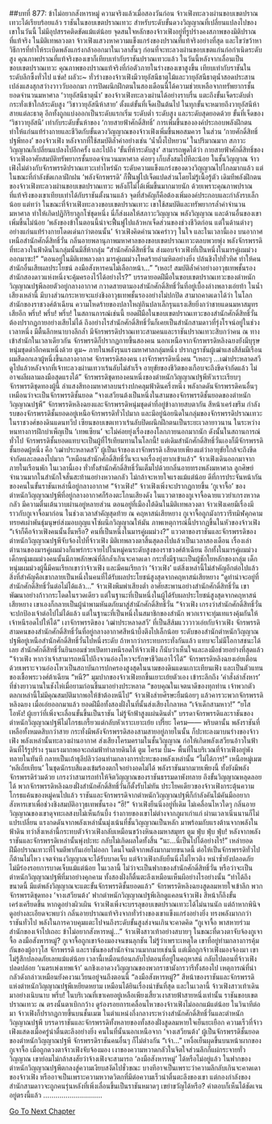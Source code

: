 ##บทที่ 877: ข้าไม่อยากสังหารหมู่
ความจริงแล้วเมื่อสองวันก่อน จ้าวเฟิงทะลวงผ่านขอบเขตปราณเทวะได้เรียบร้อยแล้ว
ราชันในขอบเขตปราณเทวะ สำหรับระดับขั้นดวงวิญญาณที่เปลี่ยนแปลงไปของเขาในวันนี้ ไม่มีอุปสรรคติดขัดแม้แต่น้อย
จุดสนใจหลักของจ้าวเฟิงอยู่ที่รูปร่างคงสภาพของมิติปราณที่แท้จริง
ในมิติเทพลวงตา จ้าวเฟิงแสวงหาความแข็งแกร่งของปราณที่แท้จริงอย่างที่สุด และไขว่ขว้าหาวิธีการที่ทำให้ระเบิดพลังแกร่งกล้าออกมาในเวลาสั้นๆ
ก่อนที่จะทะลวงผ่านขอบเขตแก่นก่อกำเนิดระดับสูง คุณภาพปราณที่แท้จริงของเขาก็เทียบเท่ากับราชันปราณเทวะแล้ว
ในวันนี้หลังจากเลื่อนเป็นขอบเขตปราณเทวะ คุณภาพของปราณแท้จริงที่ก่อตัวภายในร่างของเขาสูงขึ้น เทียบเท่ากับราชันในระดับลึกซึ้งทั่วไป
แซ่ด! ผลัวะ~
ทั่วร่างของจ้าวเฟิงมีวายุอัสนีธาตุไม้และวายุอัสนีธาตุน้ำสอดประสาน เปล่งแสงสุกสว่างวาววับออกมา
การปิดผนึกฝึกตนในสองเดือนนี้ได้ความช่วยเหลือจากทรัพยากรชั้นยอดจำนวนมหาศาล ‘วายุอัสนีธาตุน้ำ’ ของจ้าวเฟิงทะลวงผ่านได้อย่างราบรื่น แตะถึงขั้นเจ็ดระดับต่ำ กระทั่งเข้าใกล้ระดับสูง
‘วิชาวายุอัสนีห้าสาย’ ตั้งแต่ขั้นที่เจ็ดเป็นต้นไป ในทุกขั้นจะหมายถึงวายุอัสนีห้าสายแต่ละธาตุ อีกทั้งถูกแบ่งออกเป็นระดับแรกเริ่ม ระดับต่ำ ระดับสูง และระดับสุดยอดด้วย
ขั้นที่เจ็ดของ ‘วิชาวายุอัสนี’ เท่ากับระดับขั้นห้าของ ‘กายสายฟ้าศักดิ์สิทธิ์’
การเพิ่มขึ้นขององค์ประกอบพลังฝึกตน ทำให้แก่นแท้ร่างกายและชีวิตกับขั้นดวงวิญญาณของจ้าวเฟิงเพิ่มขึ้นพอสมควร
ในส่วน ‘กายศักดิ์สิทธิ์ปฐพีทอง’ ของจ้าวเฟิง หลังจากที่ใช้สมบัติล้ำค่าอย่างเช่น ‘น้ำผึ้งไป่หยวน’ ในปริมาณมาก สภาวะวิญญาณก็เปลี่ยนแปลงไปอีกครั้ง และไปถึง ‘ขั้นที่ห้าระดับสูง’
สามารถพูดได้ว่า
กายสายฟ้าศักดิ์สิทธิ์ของจ้าวเฟิงอาศัยสมบัติทรัพยากรชั้นยอดจำนวนมหาศาล ค่อยๆ เก็บสั่งสมไปทีละน้อย
ในชั้นวิญญาณ จ้าวเฟิงไม่ต่างกับจักรพรรดิปราณเทวะเท่าไหร่นัก ระดับความแข็งแกร่งของดวงวิญญาณไปไกลมากแล้ว
แต่ในขณะที่กำลังขัดเกลาฝึกฝน ‘พลังจักรพรรดิ’ ก็ฟื้นฟูไปเจ็ดแปดส่วนโดยไม่รู้เนื้อรู้ตัว
เดิมทีพลังฝึกตนของจ้าวเฟิงทะลวงผ่านขอบเขตปราณเทวะ พลังก็ไม่ได้เพิ่มขึ้นมากมายนัก ด้วยเพราะคุณภาพปราณที่แท้จริงของเขาเทียบเท่าได้กับราชันตั้งนานแล้ว จุดที่สำคัญก็คือต้องเพิ่มองค์ประกอบและกำลังรบเล็กน้อย
แต่ทว่า
ในขณะที่จ้าวเฟิงทะลวงขอบเขตปราณเทวะ เขาใช้สมบัติและทรัพยากรล้ำค่าจำนวนมหาศาล ทำให้เกิดปฏิกิริยาลูกโซ่ชุดหนึ่ง
นี่ก็ส่งผลให้สภาวะวิญญาณ พลังวิญญาณ และด้านอื่นของเขาเพิ่มขึ้นไม่น้อย
‘พลังของข้าในตอนนี้น่าจะฟื้นฟูไปแล้วหกเจ็ดส่วนของช่วงชีวิตก่อน แต่ในด้านต่างๆ อย่างแก่นแท้ร่างกายโดดเด่นกว่าตอนนั้น’
จ้าวเฟิงคิดคำนวณคร่าวๆ ในใจ
และในเวลานี้เอง
บนอากาศเหนือสำนักศักดิ์สิทธิ์วั่น กลิ่นอายพลานุภาพมหาศาลของขอบเขตปราณเทวะตลบพวยพุ่ง พลังจักรพรรดิที่ทะลวงในฟ้าดินในกลุ่มนั้นมีสี่ห้ากลุ่ม
“สำนักศักดิ์สิทธิ์วั่น ส่งมอบจ้าวเฟิงที่เป็นหนึ่งในมารคู่ผมม่วงออกมาซะ!”
“ตอนอยู่ในมิติเทพลวงตา มารคู่ผมม่วงโหดร้ายอำมหิตอย่างยิ่ง ปล้นชิงไปทั่วทิศ ทำให้คนสำนักอื่นเสียผลประโยชน์ ลงมือสังหารคนไม่เลือกหน้า…”
“เหอะ! สมบัติล้ำค่าอย่างอาวุธเทพชั้นรอง สำนักสองดาวแห่งหนึ่งจะคุ้มครองไว้ได้อย่างไร?”
บรรดายอดฝีมือในขอบเขตปราณเทวะของตำหนักวิญญาณปฐพีลอยตัวอยู่กลางอากาศ กวาดสายตามองสำนักศักดิ์สิทธิ์วั่นที่อยู่เบื้องล่างพลางเอ่ยท้า
ในน้ำเสียงเหล่านี้ มีบางส่วนกระหายจะแย่งชิงอาวุธเทพชั้นรองอย่างไม่ปกปิด
สามาถคาดเดาได้ว่า ในโลกสำนักของราชวงศ์ต้าเฉียน ความโหดร้ายของปลาใหญ่กินปลาเล็กรุนแรงเสียยิ่งกว่าชายแดนมหาสมุทรเสียอีก
พรึ่บ! พรึ่บ! พรึ่บ!
ในสถานการณ์เช่นนี้ ยอดฝีมือในขอบเขตปราณเทวะของสำนักศักดิ์สิทธิ์วั่นต้องปรากฏกายอย่างเสียไม่ได้
ถึงอย่างไรสำนักศักดิ์สิทธิ์วั่นก็เคยเป็นสำนักสามดาวที่รุ่งโรจน์อยู่ในช่วงเวลาหนึ่ง มีตื้นลึกหนาบางลึกล้ำ มีจักรพรรดิปราณเทวะสามคนและราชันปราณเทวะสิบกว่าคน
ณ ทางเข้าสำนักในเวลาเดียวกัน จักรพรรดิก็ปรากฏกายขึ้นสองคน นอกเหนือจากจักรพรรดิหลิงฉยงยังมีบุรุษหนุ่มชุดดำอีกคนหนึ่งด้วย
ตูม~
ภายในพลังรุนแรงมหาศาลกลุ่มหนึ่ง ปรากฏราชันผู้เฒ่าแสงสีส้มมีเรือนผมสีดอกเลาผู้หนึ่งขึ้นกลางอากาศ
จักรพรรดิสองคน เงาจักรพรรดิหนึ่งคน
“เหอะๆ …เฒ่าประหลาดสวี ดูไปแล้วหลังจากที่เจ้าทะลวงผ่านเทวาเร้นลับไม่สำเร็จ อายุขัยของชีวิตของเกือบจะถึงขีดจำกัดแล้ว ไม่อาจผลีผลามลงมือสุดแรงได้”
จักรพรรดิชุดทองคนหนึ่งของตำหนักวิญญาณปฐพีหัวเราะเรียบๆ
จักรพรรดิชุดทองผู้นี้ ลำแสงสีทองมหาศาลบนร่างปกคลุมฟ้าดินครึ่งหนึ่ง พลังกดดันจักรพรรดิคนอื่นๆ เหมือนว่าจะเป็นจักรพรรดิชั้นยอด
“จางเสวียนต้งเป็นหนึ่งในสามของจักรพรรดิชั้นยอดของตำหนักวิญญาณปฐพี”
จักรพรรดิหลิงฉยงและจักรพรรดิหนุ่มชุดดำที่อยู่ข้างกายสบตากัน สีหน้าเคร่งขรึม
กำลังรบของจักรพรรดิชั้นยอดอยู่เหนือจักรพรรดิทั่วไปมาก และมีอยู่น้อยนิดในกลุ่มของจักรพรรดิปราณเทวะ
ในราชวงศ์ของดินแดนทวีป เซียนขอบเขตเทวาเร้นลับปิดผนึกฝึกตนเป็นระยะเวลายาวนาน ในระหว่างหนทางการฝึกบำเพ็ญเป็น ‘เทพเซียน’ จะไม่ค่อยยุ่งเรื่องของโลกภายนอกมากนัก
ดังนั้นในสถานการณ์ทั่วไป จักรพรรดิชั้นยอดแทบจะเป็นผู้ที่ไร้เทียมทานในโลกนี้!
แต่เดิมสำนักศักดิ์สิทธิ์วั่นเองก็มีจักรพรรดิชั้นยอดผู้หนึ่ง คือ ‘เฒ่าประหลาดสวี’ ผู้เป็นเจ้าของเงาจักพรรดิ เสียดายเพียงแต่ว่าอายุขัยใกล้จะถึงขีดจำกัดและลดลงไปมาก
“เหมือนสำนักศักดิ์สิทธิ์วั่นจะเจอเรื่องยุ่งยากเข้าแล้ว”
จ้าวเฟิงเดินออกมาจากภายในเรือนพัก
ในเวลานี้เอง ทั่วทั้งสำนักศักดิ์สิทธิ์วั่นเต็มไปด้วยกลิ่นอายทรงพลังมหาศาล
ลูกศิษย์จำนวนมากในสำนักใจสั่นสะท้านอย่างหวาดกลัว ไม่กล้าจะหายใจแรงแม้แต่น้อย
ดีที่การประจันหน้ากันของคนในขั้นราชันเหล่านี้อยู่กลางอากาศ
“จ้าวเฟิง!”
จ้าวเฟิงเพิ่งจะปรากฏกายขึ้น ‘กูเจาจื้อ’ ของตำหนักวิญญาณปฐพีที่อยู่กลางอากาศก็ร้องตะโกนเสียงดัง
ในแววตาของกูเจาจื้อฉายแววยำเกรงหวาดกลัว มีความตื่นเต้นวาบผ่านอยู่หลายส่วน
ตอนอยู่ที่เมืองใต้ดินในมิติเทพลวงตา จ้าวเฟิงเคยมีเรื่องมีราวกับกูเจาจื้อมาก่อน
ในช่วงเวลาสำคัญสุดท้าย ณ คฤหาสน์เสียหยาง กูเจาจื้อถูกมังกรวารีทมิฬคุกคาม ทรยศเผ่าพันธุ์มนุษย์ส่งมอบกุญแจโซ่ผนึกวิญญาณให้มัน
ภาพเหตุการณ์นี้ปรากฏขึ้นในหัวของจ้าวเฟิง
“เจ้าก็คือจ้าวเฟิงคนนั้นงั้นหรือ? คนที่เป็นหนึ่งในมารคู่ผมม่วง?”
แววตาของราชันและจักรพรรดิของตำหนักวิญญาณปฐพีจับจ้องไปที่จ้าวเฟิง
มิติเทพลวงตาสิ้นสุดลงไปแล้วเป็นเวลาสองเดือน เรื่องเล่าตำนานของมารคู่ผมม่วงก็แพร่กระจายไปในหมู่คนระดับสูงของราชวงศ์ต้าเฉียน
อีกทั้งในมารคู่ผมม่วง เด็กหนุ่มผมม่วงคนนั้นมีภาพลักษณ์ที่ลึกล้ำเกินจะคาดเดา กระทั่งมีฐานะเป็นผู้ชักใยหลักของกลุ่ม
เด็กหนุ่มผมม่วงผู้นี้มีคนเรียกเขาว่าจ้าวเฟิง และมีคนเรียกว่า ‘จ้าวเฟิง’
แต่สิ่งเหล่านี้ไม่สำคัญอีกต่อไปแล้ว
สิ่งที่สำคัญคือเขากลายเป็นหนึ่งในคนที่ได้รับผลประโยชน์สูงสุดจากคฤหาสน์เสียหยาง
“ดูท่าน่าจะอยู่ที่สำนักศักดิ์สิทธิ์วั่นต่อไม่ได้แล้ว…”
จ้าวเฟิงพึมพำเสียงต่ำ
อาศัยสะพานอย่างสำนักศักดิ์สิทธิ์วั่น เขาพัฒนาอย่างก้าวกระโดดในรวดเดียว แต่ในฐานะที่เป็นหนึ่งในผู้ได้รับผลประโยชน์สูงสุดจากคฤหาสน์เสียหยาง เขาเองก็กลายเป็นผู้นำพามหันตภัยมาสู่สำนักศักดิ์สิทธิ์วั่น
“จ้าวเฟิง เกรงว่าสำนักศักดิ์สิทธิ์วั่นจะปกป้องเจ้าต่อไปไม่ได้แล้ว แต่ในฐานะที่เป็นหนึ่งในสมาชิกของสำนัก พวกเราจะทุ่มเทแรงคุ้มกันให้เจ้าหนีรอดไปให้ได้”
เงาจักรพรรดิของ ‘เฒ่าประหลาดสวี’ ที่เป็นสีส้มแวววาวเอ่ยกับจ้าวเฟิง
จักรพรรดิสามคนของสำนักศักดิ์สิทธิ์วั่นที่อยู่กลางอากาศสีหน้าบึ้งตึงไปเล็กน้อย
ระดับของสำนักตำหนักวิญญาณปฐพีอยู่เหนือสำนักศักดิ์สิทธิ์วั่นไปหนึ่งระดับ ถ้าหากว่ากระทบกระทั่งกันแล้ว แทบจะไม่มีโอกาสชนะได้เลย
สำนักศักดิ์สิทธิ์วั่นยินยอมช่วยเปิดทางหนีรอดให้จ้าวเฟิง ก็นับว่าเห็นใจและลงมือช่วยอย่างที่สุดแล้ว
“จ้าวเฟิง หากว่าเจ้าสามารถหนีไปถึงจวนอ๋องโหวจะรักษาชีวิตเอาไว้ได้”
จักรพรรดิหลิงฉยงเอ่ยเตือน
ด้วยเพราะจวนอ๋องโหวเป็นสถาบันการปกครองสูงสุดในนามของดินแดนเกาะเทียนเฟิง และเป็นตัวแทนของเชื้อพระวงศ์ต้าเฉียน
“หนี?”
มุมปากของจ้าวเฟิงยกขึ้นเยาะเย้ยตัวเอง
เข้าระลึกถึง ‘คำสั่งล่าสังหาร’ ที่ช่างยาวนานในชังไห่เมื่อยามก่อนขึ้นมาอย่างประหลาด
“ขอบคุณในเจตนาดีของทุกท่าน เจ้าพวกตัวตลกเหล่านี้ไม่มีคุณสมบัติมากพอให้ข้าต้องหนีไป”
จ้าวเฟิงส่ายศีรษะยิ้มน้อยๆ แล้วคารวะพวกจักรพรรดิหลิงฉยง
เมื่อเอ่ยออกมาแล้ว ยอดฝีมือทั้งสองฝั่งในที่นั้นส่งเสียงโกลาหล
“เจ้าเด็กสามหาว!”
“ยโสโอหัง! ผู้เยาว์ที่เพิ่งจะเลื่อนขั้นขึ้นเป็นราชัน ไม่รู้จักฟ้าสูงแผ่นดินต่ำ”
บรรดาจักรพรรดิและราชันของตำหนักวิญญาณปฐพีไม่โกรธเกรี้ยวแต่กลับหัวเราะเยาะเย้ย
เปรี๊ยะ โครม——
พริบตานั้น พลังราชันที่เหลือทั้งหมดสิบกว่าสาย กระทั่งมีพลังจักรพรรดิสองสามสายอยู่ภายในนั้น ก็ปะทะลงมาบนร่างของจ้าวเฟิง
พลังเหล่านั้นทะลวงผ่านอากาศ ส่งเสียงโครมครามในชั้นวิญญาณ ก่อให้เกิดพลังเสวียนอ้าวในฟ้าดินที่ไร้รูปร่าง รุนแรงมากพอจะถล่มฟ้าทำลายดินได้
ตูม โครม บึ้ม~
พื้นที่ในบริเวณที่จ้าวเฟิงอยู่พังทลายในทันที กลายเป็นเถ้าธุลีปลิวว่อนท่ามกลางการปะทะของพลังเหล่านั้น
“ไม่ได้การ!”
เหนือหมู่เมฆ ‘หลีเถี่ยเทียน’ ในชุดนักรบสีแดงเข้มร้องตกใจอย่างอดไม่ได้
พลังราชันมากมายเพียงนี้ ทั้งยังมีพลังจักรพรรดิร่วมด้วย เกรงว่าสามารถทำให้จิตวิญญาณของราชันธรรมดาพังทลาย ถึงขั้นวิญญาณหลุดลอยได้
พวกจักรพรรดิหลิงฉยงฝั่งสำนักศักดิ์สิทธิ์วั่นก็ตั้งรับไม่ทัน
ประโยคเดียวของจ้าวเฟิงกระตุ้นความโกรธแค้นของหมู่คนไปแล้ว
ราชันและจักรพรรดิจากตำหนักวิญญาณปฐพีก็กำลังคันไม้คันมืออยากสังหารเขาเพื่อช่วงชิงสมบัติอาวุธเทพชั้นรอง
“ฮึ!”
จ้าวเฟิงยืนนิ่งอยู่ที่เดิม ไม่เคลื่อนไหวใดๆ
กลิ่นอายวิญญาณของเขาดุจทะเลสงบไม่เห็นก้นบึ้ง ร่างกายของเขาไม่ต่างจากภูผาเก่าแก่ ผ่านเวลาเนิ่นนานก็ไม่แปรเปลี่ยน
แรงกดดันจากพลังเหล่านั้นมุ่งเน้นที่ชั้นวิญญาณเป็นหลัก มาพร้อมกับแรงต้านจากพลังในฟ้าดิน
ทว่าสิ่งเหล่านี้กระทบตัวจ้าวเฟิงกลับเหมือนขว้างหินลงมหาสมุทร
ตูม ฟุ่บ ฟุ่บ ฟุ่บ!
หลังจากพลังราชันและจักรพรรดิเหล่านั้นพุ่งปะทะ กลับไม่เกิดผลใดทั้งสิ้น
“นะ...นี่เป็นไปได้อย่างไร!”
เหล่ายอดฝีมือปราณเทวะที่โจมตีพากันเอ่ยไม่ออก
โดนโจมตีจากพลังมากมายขนาดนี้ ต่อให้เป็นจักรพรรดิทั่วไปก็ต้านไม่ไหว เจตจำนงวิญญาณจะได้รับบาดเจ็บ
แต่จ้าวเฟิงกลับยืนนิ่งไม่ไหวติง หนำซ้ำยังปลอดภัย ไม่มีร่องรอยการบาดเจ็บแม้แต่น้อย
ในเวลานี้ ไม่ว่าจะเป็นฟากของสำนักศักดิ์สิทธิ์วั่น หรือว่าจะเป็นตำหนักวิญญาณปฐพีที่มาอย่างคุกคาม ทั้งสองฝั่งก็ตื่นตะลึงเหมือนเห็นผีอย่างไรอย่างนั้น
“ทำได้ถึงขนาดนี้ มีแต่พลังวิญญาณจะแตะขั้นจักรพรรดิชั้นยอดแล้ว”
จักรพรรดิหลิงฉยงสูดลมหายใจเข้าลึก
พวกจักรพรรดิชุดทอง ‘จางเสวียนต้ง’ ฟากตำหนักวิญญาณปฐพีเลิกดูแคลนจ้าวเฟิง สีหน้าก็ถึงขั้นเคร่งเครียดขึ้น
หากดูอย่างผิวเผิน จ้าวเฟิงเพิ่งจะบรรลุขอบเขตปราณเทวะได้ไม่นานนัก
แต่ถ้าหากพินิจดูอย่างละเอียดจะพบว่า กลิ่นอายปราณแท้จริงจากทั่วร่างของเขาแข็งแกร่งอย่างยิ่ง ทรงพลังมากกว่าราชันทั่วไป พลังในการควบคุมแตะไปจนถึงระดับขั้นสูงส่งจนเกินจะคาดคิด
“กูเจาจื้อ พาสหายร่วมสำนักของเจ้าไปเถอะ ข้าไม่อยากสังหารหมู่…”
จ้าวเฟิงสาวเท้าอย่างสบายๆ ในขณะที่ดวงตาจับจ้องกูเจาจื้อ
ลงมือสังหารหมู่?
กูเจาจื้อถูกเขาจ้องมองจนขนลุกชัน
ไม่รู้ว่าเพราะเหตุใด
เขาที่อยู่ท่ามกลางการคุ้มกันของผู้อาวุโส จักรพรรดิ และราชันของสำนักจำนวนมากมายเช่นนี้ แต่เมื่อถูกจ้าวเฟิงมองจ้องมา เขาไม่รู้สึกปลอดภัยเลยแม้แต่น้อย
เวลานี้เหมือนย้อนกลับไปตอนที่อยู่ในคฤหาสน์ กลับไปตอนที่จ้าวเฟิงปลดปล่อย ‘เนตรเพ่งเทพเจ้า’ ฉกชิงเอาดวงวิญญาณของพวกราชามังกรวารีทั้งสองไป
เหตุการณ์ที่น่ากลัวดังกล่าวเหมือนยังคงวนเวียนอยู่จนถึงตอนนี้
“ลงมือสังหารหมู่?”
สีหน้าของราชันและจักรพรรดิแห่งตำหนักวิญญาณปฐพีเหยียดหยาม เหมือนได้ยินเรื่องน่าขันที่สุด
และในเวลานี้
จ้าวเฟิงสาวเท้าเดินมาอย่างเนิบนาบ
พรึ่บ!
ในบริเวณที่เขาเคยอยู่เหลือเพียงเสี้ยวเงาสายฟ้าสายหนึ่งเท่านั้น
ราชันขอบเขตปราณเทวะ ณ ตรงนั้นตาเบิกกว้าง ดูร่องรอยการเคลื่อนไหวของจ้าวเฟิงไม่ออกแม้แต่น้อย
ในวินาทีต่อมา
จ้าวเฟิงก็ปรากฏกายขึ้นบนชั้นเมฆ ในตำแหน่งกึ่งกลางระหว่างสำนักศักดิ์สิทธิ์วั่นและตำหนักวิญญาณปฐพี
บรรดาราชันและจักรพรรดิทั้งหลายของทั้งสองฝั่งสูดลมหายใจเย็นยะเยือก
ความเร็วที่จ้าวเฟิงแสดงเมื่อครู่น่าตื่นตะลึงอย่างยิ่ง คนในที่นั้นนอกเหนือจาก ‘จางเสวียนต้ง’ ผู้เป็นจักรพรรดิชั้นยอดของตำหนักวิญญาณปฐพี จักรพรรดิราชันคนอื่นๆ ก็ไม่ต่างกัน
“เจ้า…”
เหงื่อเย็นผุดขึ้นบนหน้าผากของกูเจาจื้อ
เมื่อถูกดวงตาจ้าวเฟิงจับจ้องมอง เงาของความหวาดกลัวในจิตใจส่วนลึกก็แผ่กระจายทั่ววิญญาณ
เขาย่อมไม่กล้าสงสัยว่าจ้างเฟิงจะสามารถ ‘ลงมือสังหารหมู่’ ได้หรือไม่อยู่แล้ว
ในฟากของตำหนักวิญญาณปฐพีตกลงสู่ความเงียบสงัดไปชั่วขณะ บางทีอาจเป็นเพราะว่าความลึกลับเกินจะคาดเดาของจ้าวเฟิง หรืออาจเป็นเพราะความหวาดวิตกที่มีต่อความเร็วน่าตื่นตะลึงของเขา
แต่กองกำลังของสำนักสามดาวจะถูกคนรุ่นหลังที่เพิ่งเลื่อนขึ้นเป็นราชันหมาดๆ เขย่าขวัญได้หรือ?
คำตอบก็เห็นได้ชัดเจนอยู่ตรงนี้แล้ว
………………………..


[Go To Next Chapter]( ./115.md)